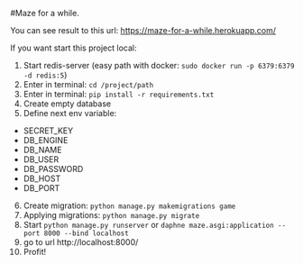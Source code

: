 #Maze for a while.

You can see result to this url: https://maze-for-a-while.herokuapp.com/

If you want start this project local:

1) Start redis-server (easy path with docker: `sudo docker run -p 6379:6379 -d redis:5`)
2) Enter in terminal: `cd /project/path`
3) Enter in terminal: `pip install -r requirements.txt`
4) Create empty database
5) Define next env variable:
- SECRET_KEY
- DB_ENGINE
- DB_NAME
- DB_USER
- DB_PASSWORD
- DB_HOST
- DB_PORT
6) Create migration: `python manage.py makemigrations game`
7) Applying migrations: `python manage.py migrate`
8) Start `python manage.py runserver` or `daphne maze.asgi:application --port 8000 --bind localhost`
9) go to url http://localhost:8000/
10) Profit!
